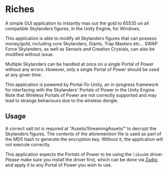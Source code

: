 # Riches
A simple GUI application to instantly max out the gold to 65535 on all compatible Skylanders figures, in the Unity Engine, for Windows.

This application is able to modify all Skylanders figures that can possess money/gold, including core Skylanders, Giants, Trap Masters etc... SWAP Force Skylanders, as well as Senseis and Creation Crystals, can also be modified without issue.

Multiple Skylanders can be handled at once on a single Portal of Power without any errors. However, only a single Portal of Power should be used at any given time.

This application is powered by Portal-To-Unity, an in-progress framework for interfacing with the Skylanders' Portals of Power in the Unity Engine. Note that Wireless Portals of Power are not correctly supported and may lead to strange behaviours due to the wireless dongle.

## Usage
A correct salt.txt is required at "Assets/StreamingAssets/" to decrypt the Skylanders figures. The contents of the aforemention file is used as part of the MD5 hash to generate the encryption key. Without it, the application will not execute correctly.

This application expects the Portals of Power to be using the `libusbK` driver. Please make sure you install the driver first, which can be done via [Zadig](https://zadig.akeo.ie/), and apply it to any Portal of Power you wish to use.